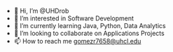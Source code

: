 - 👋 Hi, I’m @UHDrob
- 👀 I’m interested in Software Development
- 🌱 I’m currently learning Java, Python, Data Analytics
- 💞️ I’m looking to collaborate on Applications Projects
- 📫 How to reach me gomezr7658@uhcl.edu

<!---
UHDrob/UHDrob is a ✨ special ✨ repository because its `README.md` (this file) appears on your GitHub profile.
You can click the Preview link to take a look at your changes.
--->
